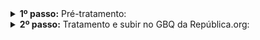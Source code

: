 <details>
  <summary><b> 1º passo:</b> Pré-tratamento: </summary>

Acesso em:

[https://github.com/Republica-org/Ecossistema-dados/blob/main/pre_tratamento/tratamento_BD/ESTADIC_indicadores_estadic_gerais.sql](https://github.com/Republica-org/Ecossistema-dados/blob/main/pre_tratamento/tratamento_BD/ESTADIC_indicadores_estadic_gerais.sql)
</details>
<details>
  <summary><b> 2º passo:</b> Tratamento e subir no GBQ da República.org:</summary>

Acesso em:

[https://github.com/Republica-org/Ecossistema-dados/blob/main/tratamento_GBQ/perfil_remuneracao/ESTADIC_policial_civil_genero.ipynb](https://github.com/Republica-org/Ecossistema-dados/blob/main/tratamento_GBQ/perfil_remuneracao/ESTADIC_policial_civil_genero.ipynb)

</details>
